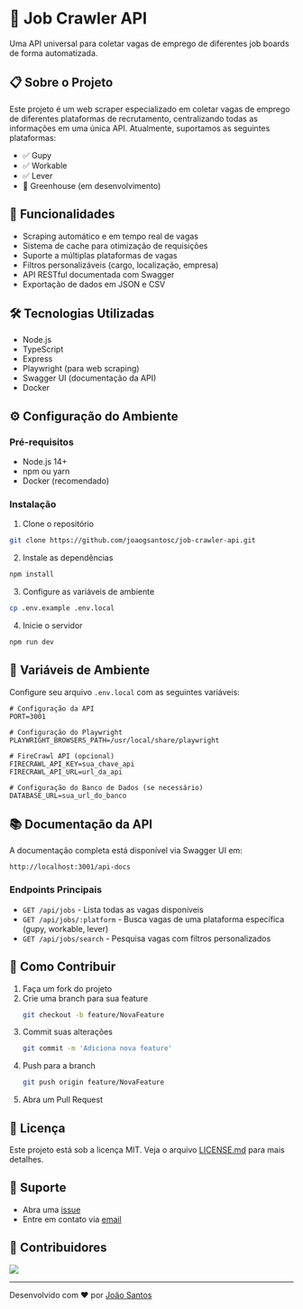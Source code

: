 # 🎯 Job Crawler API

Uma API universal para coletar vagas de emprego de diferentes job boards de forma automatizada.

## 📋 Sobre o Projeto

Este projeto é um web scraper especializado em coletar vagas de emprego de diferentes plataformas de recrutamento, centralizando todas as informações em uma única API. Atualmente, suportamos as seguintes plataformas:

- ✅ Gupy
- ✅ Workable
- ✅ Lever
- 🚧 Greenhouse (em desenvolvimento)

## 🚀 Funcionalidades

- Scraping automático e em tempo real de vagas
- Sistema de cache para otimização de requisições
- Suporte a múltiplas plataformas de vagas
- Filtros personalizáveis (cargo, localização, empresa)
- API RESTful documentada com Swagger
- Exportação de dados em JSON e CSV

## 🛠️ Tecnologias Utilizadas

- Node.js
- TypeScript
- Express
- Playwright (para web scraping)
- Swagger UI (documentação da API)
- Docker

## ⚙️ Configuração do Ambiente

### Pré-requisitos

- Node.js 14+
- npm ou yarn
- Docker (recomendado)

### Instalação

1. Clone o repositório
```bash
git clone https://github.com/joaogsantosc/job-crawler-api.git
```

2. Instale as dependências
```bash
npm install
```

3. Configure as variáveis de ambiente
```bash
cp .env.example .env.local
```

4. Inicie o servidor
```bash
npm run dev
```

## 🔧 Variáveis de Ambiente

Configure seu arquivo `.env.local` com as seguintes variáveis:

```env
# Configuração da API
PORT=3001

# Configuração do Playwright
PLAYWRIGHT_BROWSERS_PATH=/usr/local/share/playwright

# FireCrawl API (opcional)
FIRECRAWL_API_KEY=sua_chave_api
FIRECRAWL_API_URL=url_da_api

# Configuração do Banco de Dados (se necessário)
DATABASE_URL=sua_url_do_banco
```

## 📚 Documentação da API

A documentação completa está disponível via Swagger UI em:
```
http://localhost:3001/api-docs
```

### Endpoints Principais

- `GET /api/jobs` - Lista todas as vagas disponíveis
- `GET /api/jobs/:platform` - Busca vagas de uma plataforma específica (gupy, workable, lever)
- `GET /api/jobs/search` - Pesquisa vagas com filtros personalizados

## 🤝 Como Contribuir

1. Faça um fork do projeto
2. Crie uma branch para sua feature
   ```bash
   git checkout -b feature/NovaFeature
   ```
3. Commit suas alterações
   ```bash
   git commit -m 'Adiciona nova feature'
   ```
4. Push para a branch
   ```bash
   git push origin feature/NovaFeature
   ```
5. Abra um Pull Request

## 📝 Licença

Este projeto está sob a licença MIT. Veja o arquivo [LICENSE.md](LICENSE.md) para mais detalhes.

## 🤔 Suporte

- Abra uma [issue](https://github.com/joaogsantosc/job-crawler-api/issues)
- Entre em contato via [email](mailto:seu-email@exemplo.com)

## 🌟 Contribuidores

<a href="https://github.com/joaogsantosc/job-crawler-api/graphs/contributors">
  <img src="https://contributors-img.web.app/image?repo=joaogsantosc/job-crawler-api" />
</a>

---

Desenvolvido com ❤️ por [João Santos](https://github.com/joaogsantosc)
```



